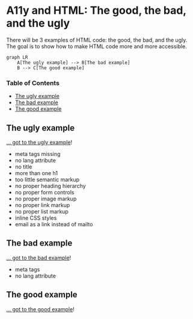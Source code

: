 # A11y and HTML: The good, the bad, and the ugly

There will be 3 examples of HTML code: the good, the bad, and the ugly. The goal is to show how to make HTML code more and more accessible.

```mermaid
graph LR
    A[The ugly example] --> B[The bad example]
    B --> C[The good example]
```

### Table of Contents

- [The ugly example](#the-ugly-example)
- [The bad example](#the-bad-example)
- [The good example](#the-good-example)

## The ugly example

[… got to the ugly example](ugly_example/ugly_example.html)!

- meta tags missing
- no lang attribute
- no title
- more than one h1
- too little semantic markup
- no proper heading hierarchy
- no proper form controls
- no proper image markup
- no proper link markup
- no proper list markup
- inline CSS styles
- email as a link instead of mailto

## The bad example

[… got to the bad example](bad_example/bad_example.html)!

- meta tags
- no lang attribute

## The good example

[… got to the good example](good_example/good_example.html)!
